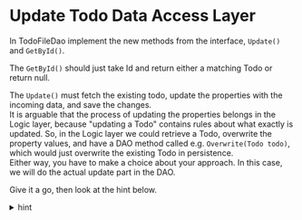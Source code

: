 # Update Todo Data Access Layer

In TodoFileDao implement the new methods from the interface, `Update()` and `GetById()`.

The `GetById()` should just take Id and return either a matching Todo or return null. 

The `Update()` must fetch the existing todo, update the properties with the incoming data, and save the changes.\
It is arguable that the process of updating the properties belongs in the Logic layer, because "updating a Todo" contains rules about what exactly is updated. So, in the Logic layer we could retrieve a Todo, overwrite the property values, and have a DAO method called e.g. `Overwrite(Todo todo)`, which would just overwrite the existing Todo in persistence.\
Either way, you have to make a choice about your approach. In this case, we will do the actual update part in the DAO.

Give it a go, then look at the hint below.

<details>
<summary>hint</summary>

```csharp
public Task<Todo?> GetById(int todoId)
{
    Todo? existing = context.Todos.FirstOrDefault(t => t.Id == todoId);
    return Task.FromResult(existing);
}

public async Task Update(Todo todo)
{
    Todo existing = (await GetById(todo.Id))!;
    existing.Title = todo.Title;
    existing.IsCompleted = todo.IsCompleted;
    existing.OwnerId = todo.OwnerId;
    context.SaveChanges();
}
```

In the first method, I search for a Todo given the id. It returns a matching Todo or null, if none is found.

In the second method, I reuse the prior method to find an existing Todo. Notice how GetById returns `Todo?`, i.e. it may be null.\
However, I already checked in the logic layer that the Todo actually exists, so I don't need to check for null after line 9.
Instead I suppress the null-warning from the compiler with the `(...)!`, i.e. exclamation mark. This is not strictly needed, it is just to silence the compiler.

</details>